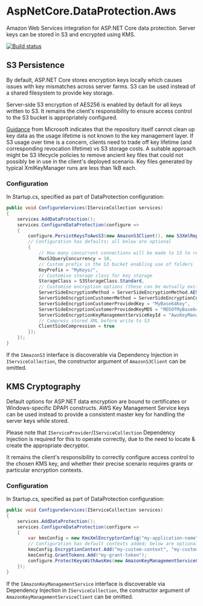 # AspNetCore.DataProtection.Aws
Amazon Web Services integration for ASP.NET Core data protection.
Server keys can be stored in S3 and encrypted using KMS.

[![Build status](https://ci.appveyor.com/api/projects/status/5k00d5fdfspjv20e/branch/master?svg=true)](https://ci.appveyor.com/project/hotchkj/aspnetcore-dataprotection-aws/branch/master)

## S3 Persistence
By default, ASP.NET Core stores encryption keys locally which causes issues with key mismatches across server farms. S3 can be used instead of a shared filesystem to provide key storage.

Server-side S3 encryption of AES256 is enabled by default for all keys written to S3. It remains the client's responsibility to ensure access control to the S3 bucket is appropriately configured.

[Guidance](https://github.com/aspnet/DataProtection/issues/158) from Microsoft indicates that the repository itself cannot clean up key data as the usage lifetime is not known to the key management layer. If S3 usage over time is a concern, clients need to trade off key lifetime (and corresponding revocation lifetime) vs S3 storage costs. A suitable approach might be S3 lifecycle policies to remove ancient key files that could not possibly be in use in the client's deployed scenario. Key files generated by typical XmlKeyManager runs are less than 1kB each.

### Configuration
In Startup.cs, specified as part of DataProtection configuration:
```csharp
public void ConfigureServices(IServiceCollection services)
{
    services.AddDataProtection();
    services.ConfigureDataProtection(configure =>
    {
        configure.PersistKeysToAwsS3(new AmazonS3Client(), new S3XmlRepositoryConfig("my-bucket-name")
        // Configuration has defaults; all below are optional
        {
            // How many concurrent connections will be made to S3 to retrieve key data
            MaxS3QueryConcurrency = 10,
            // Custom prefix in the S3 bucket enabling use of folders
            KeyPrefix = "MyKeys/",
            // Customise storage class for key storage
            StorageClass = S3StorageClass.Standard,
            // Customise encryption options (these can be mutually exclusive - don't just copy & paste!)
            ServerSideEncryptionMethod = ServerSideEncryptionMethod.AES256,
            ServerSideEncryptionCustomerMethod = ServerSideEncryptionCustomerMethod.AES256,
            ServerSideEncryptionCustomerProvidedKey = "MyBase64Key",
            ServerSideEncryptionCustomerProvidedKeyMD5 = "MD5OfMyBase64Key",
            ServerSideEncryptionKeyManagementServiceKeyId = "AwsKeyManagementServiceId",
            // Compress stored XML before write to S3
            ClientSideCompression = true
        });
    });
}
```
If the `IAmazonS3` interface is discoverable via Dependency Injection in `IServiceCollection`, the constructor argument of `AmazonS3Client` can be omitted.

## KMS Cryptography
Default options for ASP.NET data encryption are bound to certificates or Windows-specific DPAPI constructs. AWS Key Management Service keys can be used instead to provide a consistent master key for handling the server keys while stored.

Please note that `IServiceProvider`/`IServiceCollection` Dependency Injection is required for this to operate correctly, due to the need to locate & create the appropriate decryptor.

It remains the client's responsibility to correctly configure access control to the chosen KMS key, and whether their precise scenario requires grants or particular encryption contexts.

### Configuration
In Startup.cs, specified as part of DataProtection configuration:
```csharp
public void ConfigureServices(IServiceCollection services)
{
    services.AddDataProtection();
    services.ConfigureDataProtection(configure =>
    {
        var kmsConfig = new KmsXmlEncryptorConfig("my-application-name", "alias/MyKmsAlias");
        // Configuration has default contexts added; below are optional if using grants or additional contexts
        kmsConfig.EncryptionContext.Add("my-custom-context", "my-custom-value");
        kmsConfig.GrantTokens.Add("my-grant-token");
        configure.ProtectKeysWithAwsKms(new AmazonKeyManagementServiceClient(), kmsConfig);
    });
}
```
If the `IAmazonKeyManagementService` interface is discoverable via Dependency Injection in `IServiceCollection`, the constructor argument of `AmazonKeyManagementServiceClient` can be omitted.